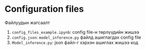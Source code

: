 # Configuration files

Файлуудын жагсаалт
1. `config_files_example.ipynb`: config file-н төрлүүдийн жишээ
1. `config.json`: `model_inference.py` файлд ашиглагдах config file
1. `Model_inference.py`: json файл-г хэрхэн ашиглах жишээ код